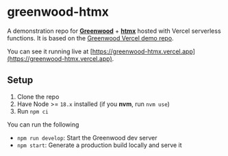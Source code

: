 # greenwood-htmx

A demonstration repo for [**Greenwood**](https://www.greenwoodjs.io/) + [**htmx**](https://htmx.org/) hosted with Vercel serverless functions.  It is based on the [Greenwood Vercel demo repo](https://github.com/ProjectEvergreen/greenwood-demo-adapter-vercel).

You can see it running live at [https://greenwood-htmx.vercel.app](https://greenwood-htmx.vercel.app).

## Setup

1. Clone the repo
1. Have Node >= `18.x` installed (if you **nvm**, run `nvm use`)
1. Run `npm ci`

You can run the following
- `npm run develop`: Start the Greenwood dev server
- `npm start`: Generate a production build locally and serve it